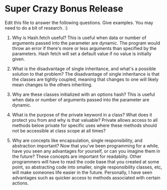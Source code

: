 # Super Crazy Bonus Release

Edit this file to answer the following questions. Give examples. You may need to do a bit of research. :)

1. Why is Hash.fetch useful?
	This is useful when data or number of arguments passed into the parameter are dynamic. The program would throw an error if there's more or less arguments than specified by the parameters. Hash fetch will set a default value if no value is initially given.

2. What is the disadvantage of single inheritance, and what's a possible solution to that problem?
	The disadvantage of single inheritance is that the classes are tightly coupled, meaning that changes to one will likely mean changes to the others inheriting.

3. Why are these classes initialized with an options hash?
	This is useful when data or number of arguments passed into the parameter are dynamic.


4. What is the purpose of the private keyword in a class? What does it protect you from and why is that valuable?
	Private allows access to all methods below private for specific uses where these methods should not be accessible at class scope at all times?

5. Why are concepts like encapsulation, single responsibility, and abstraction important? Now that you've been programming for a while, have you seen any advantages for yourself, or can you imagine them in the future?
	These concepts are important for readabiity. Other programmers will have to read the code base that you created at some point, so abstracting code into smaller, single responsibility classes, etc, will make someones life easier in the future. Personally, I have seen advantages such as quicker access to methods associated with certain actions.
